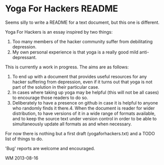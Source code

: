 Yoga For Hackers README
=======================

Seems silly to write a README for a text document, but this one is different.

Yoga For Hackers is an essay inspired by two things:

1. Too many members of the hacker community suffer from debilitating depression.
2. My own personal experience is that yoga is a really good mild anti-depressant.

This is currently a work in progress. The aims are as follows:

1. To end up with a document that provides useful resources for any hacker suffering from depression, even if it turns out that yoga is not part of the solution in their particular case.
2. In cases where taking up yoga may be helpful (this will not be all cases) to encourage those readers to do so.
3. Deliberately to have a presence on github in case it is helpful to anyone who randomly finds it there.4. When the document is reader for wider distribution, to have versions of it in a wide range of formats available, and to keep the source text under version control in order to be able to simultaneously update all formats as and when necessary.

For now there is nothing but a first draft (yogaforhackers.txt) and a TODO list of things to do.

'Bug' reports are welcome and encouraged.

WM 2013-08-16
